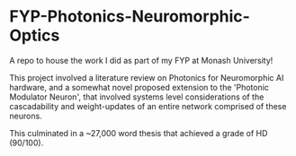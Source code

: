 # FYP-Photonics-Neuromorphic-Optics
A repo to house the work I did as part of my FYP at Monash University!

This project involved a literature review on Photonics for Neuromorphic AI hardware,
and a somewhat novel proposed extension to the 'Photonic Modulator Neuron', that involved systems level considerations of the cascadability and weight-updates of an entire network comprised of these neurons. 

This culminated in a ~27,000 word thesis that achieved a grade of HD (90/100).
